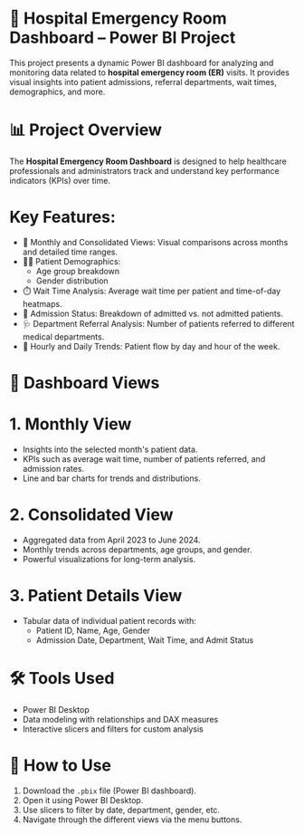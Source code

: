 # 🏥 Hospital Emergency Room Dashboard – Power BI Project

This project presents a dynamic Power BI dashboard for analyzing and monitoring data related to **hospital emergency room (ER)** visits. It provides visual insights into patient admissions, referral departments, wait times, demographics, and more.

# 📊 Project Overview

The **Hospital Emergency Room Dashboard** is designed to help healthcare professionals and administrators track and understand key performance indicators (KPIs) over time.

# Key Features:

- 📅 Monthly and Consolidated Views: Visual comparisons across months and detailed time ranges.
- 🧑‍⚕️ Patient Demographics:
  - Age group breakdown
  - Gender distribution
- ⏱️ Wait Time Analysis: Average wait time per patient and time-of-day heatmaps.
- 🏥 Admission Status: Breakdown of admitted vs. not admitted patients.
- 🩺 Department Referral Analysis: Number of patients referred to different medical departments.
- 📆 Hourly and Daily Trends: Patient flow by day and hour of the week.

# 📁 Dashboard Views

# 1. Monthly View
- Insights into the selected month's patient data.
- KPIs such as average wait time, number of patients referred, and admission rates.
- Line and bar charts for trends and distributions.

# 2. Consolidated View
- Aggregated data from April 2023 to June 2024.
- Monthly trends across departments, age groups, and gender.
- Powerful visualizations for long-term analysis.

# 3. Patient Details View
- Tabular data of individual patient records with:
  - Patient ID, Name, Age, Gender
  - Admission Date, Department, Wait Time, and Admit Status

# 🛠️ Tools Used

- Power BI Desktop
- Data modeling with relationships and DAX measures
- Interactive slicers and filters for custom analysis

# 📌 How to Use

1. Download the `.pbix` file (Power BI dashboard).
2. Open it using Power BI Desktop.
3. Use slicers to filter by date, department, gender, etc.
4. Navigate through the different views via the menu buttons.


